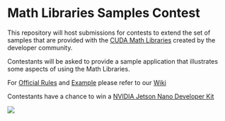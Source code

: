 # Math Libraries Samples Contest

This repository will host submissions for contests to extend the set of samples that are provided with the [CUDA Math Libraries](https://github.com/NVIDIA/CUDALibrarySamples) created by the developer community. 

Contestants will be asked to provide a sample application that illustrates some aspects of using the Math Libraries.

For [Official Rules](https://github.com/gpuhackathons-org/mathlib-samples-contest/wiki/Official-Rules) and [Example](https://github.com/gpuhackathons-org/mathlib-samples-contest/wiki/Example-Submission) please refer to our [Wiki](https://github.com/gpuhackathons-org/mathlib-samples-contest/wiki)

Contestants have a chance to win a [NVIDIA Jetson Nano Developer Kit](https://developer.nvidia.com/embedded/jetson-nano-developer-kit)

![](https://developer.nvidia.com/sites/default/files/akamai/embedded/images/jetsonNano/JetsonNano-DevKit_Front-Top_Right_trimmed.jpg)
